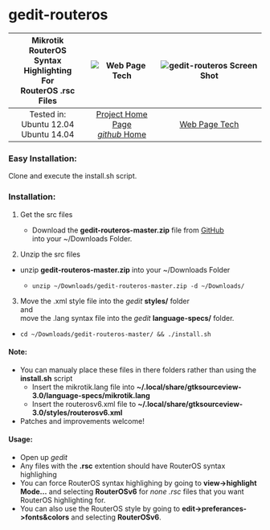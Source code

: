 # gedit-routeros

Mikrotik RouterOS <br /> Syntax Highlighting <br /> For <br /> RouterOS .rsc Files | ![Web Page Tech](https://avatars3.githubusercontent.com/u/10645972?v=3&s=200) | ![gedit-routeros Screen Shot](http://webpagetech.com/media/rokgallery/d/d9e00da0-d0d6-4716-d769-e01d92e1f804/feb05266-0ab2-4c79-af4b-c044863dfdd1.png)
:---: | :---: | :---:
Tested in: <br /> Ubuntu 12.04 <br /> Ubuntu 14.04 | [Project Home Page](http://webpagetech.com/index.php/en/tutorials/mikrotik-tutorials/40-mikrotik-gedit)<br />[_github_ Home](https://github.com/webpagetech/gedit-routeros) | [Web Page Tech](http://webpagetech.com)

### Easy Installation:

Clone and execute the install.sh script.

### Installation:

1. Get the src files
    * Download the __gedit-routeros-master.zip__ file from [GitHub](https://github.com/webpagetech/gedit-routeros/archive/master.zip) <br />into your ~/Downloads Folder.

2. Unzip the src files
  * unzip __gedit-routeros-master.zip__ into your ~/Downloads Folder

    * `unzip ~/Downloads/gedit-routeros-master.zip -d ~/Downloads/`

3. Move the .xml style file into the _gedit_ __styles/__  folder <br /> and <br /> move the .lang syntax file into the _gedit_ __language-specs/__ folder.

  * `cd ~/Downloads/gedit-routeros-master/ && ./install.sh`

#### Note:

* You can manualy place these files in there folders rather than using the __install.sh__ script
  * Insert the mikrotik.lang file into __~/.local/share/gtksourceview-3.0/language-specs/mikrotik.lang__
  * Insert the routerosv6.xml file to __~/.local/share/gtksourceview-3.0/styles/routerosv6.xml__
* Patches and improvements welcome!

#### Usage:

* Open up _gedit_
* Any files with the __.rsc__ extention should have RouterOS syntax highlighing
* You can force RouterOS syntax highlighing by going to __view->highlight Mode...__ and selecting __RouterOSv6__ for _none .rsc_ files that you want RouterOS highlighting for.
* You can also use the RouterOS style by going to __edit->preferances->fonts&colors__ and selecting __RouterOSv6__. 
